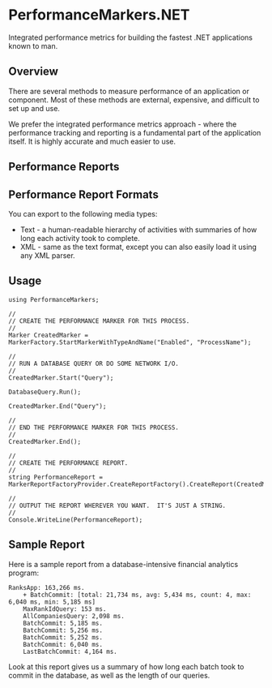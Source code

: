 # PerformanceMarkers.NET

Integrated performance metrics for building the fastest .NET applications known to man.

## Overview

There are several methods to measure performance of an application or component.  Most of these methods are external, expensive, and difficult to set up and use.

We prefer the integrated performance metrics approach - where the performance tracking and reporting is a fundamental part of the application itself.  It is highly accurate and much easier to use.

## Performance Reports



## Performance Report Formats

You can export to the following media types:

* Text - a human-readable hierarchy of activities with summaries of how long each activity took to complete.
* XML - same as the text format, except you can also easily load it using any XML parser.

## Usage

	using PerformanceMarkers;

	//
 	// CREATE THE PERFORMANCE MARKER FOR THIS PROCESS.
	//
	Marker CreatedMarker = MarkerFactory.StartMarkerWithTypeAndName("Enabled", "ProcessName");

	//
 	// RUN A DATABASE QUERY OR DO SOME NETWORK I/O.
	//
	CreatedMarker.Start("Query");

	DatabaseQuery.Run();

	CreatedMarker.End("Query");

	//
	// END THE PERFORMANCE MARKER FOR THIS PROCESS.
	//
	CreatedMarker.End();

	//
	// CREATE THE PERFORMANCE REPORT.
	//
	string PerformanceReport = MarkerReportFactoryProvider.CreateReportFactory().CreateReport(CreatedMarker);

	//
	// OUTPUT THE REPORT WHEREVER YOU WANT.  IT'S JUST A STRING.
	//
	Console.WriteLine(PerformanceReport);

## Sample Report

Here is a sample report from a database-intensive financial analytics program: 

	RanksApp: 163,266 ms.
		+ BatchCommit: [total: 21,734 ms, avg: 5,434 ms, count: 4, max: 6,040 ms, min: 5,185 ms]
		MaxRankIdQuery: 153 ms.
		AllCompaniesQuery: 2,098 ms.
		BatchCommit: 5,185 ms.
		BatchCommit: 5,256 ms.
		BatchCommit: 5,252 ms.
		BatchCommit: 6,040 ms.
		LastBatchCommit: 4,164 ms.

Look at this report gives us a summary of how long each batch took to commit in the database, as well as the length of our queries.